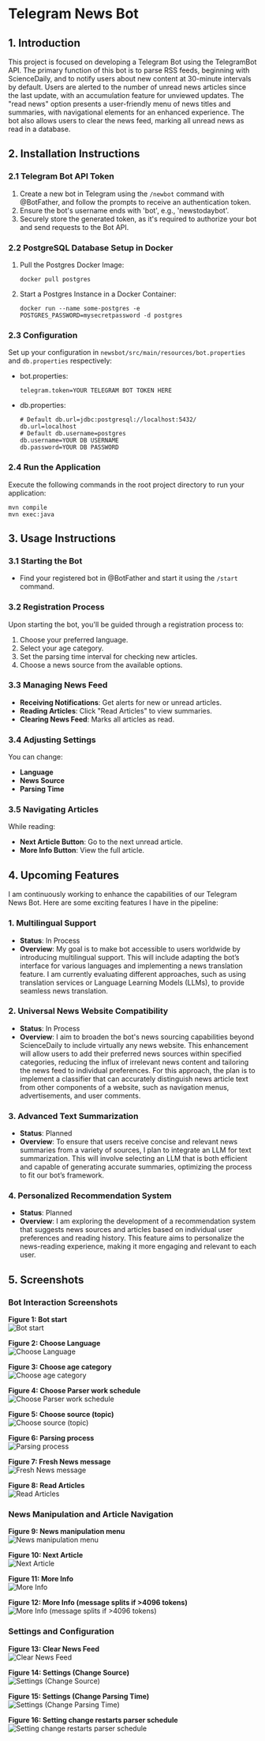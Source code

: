 # Telegram News Bot

## 1. Introduction

This  project is focused on developing a Telegram Bot using the TelegramBot API. The primary function of this bot is to parse RSS feeds, beginning with ScienceDaily, and to notify users about new content at 30-minute intervals by default. Users are alerted to the number of unread news articles since the last update, with an accumulation feature for unviewed updates. The "read news" option presents a user-friendly menu of news titles and summaries, with navigational elements for an enhanced experience. The bot also allows users to clear the news feed, marking all unread news as read in a database.

## 2. Installation Instructions

### 2.1 Telegram Bot API Token

1. Create a new bot in Telegram using the `/newbot` command with @BotFather, and follow the prompts to receive an authentication token.
2. Ensure the bot's username ends with 'bot', e.g., 'newstodaybot'.
3. Securely store the generated token, as it's required to authorize your bot and send requests to the Bot API.

### 2.2 PostgreSQL Database Setup in Docker

1. Pull the Postgres Docker Image:
    ```
    docker pull postgres
    ```
2. Start a Postgres Instance in a Docker Container:
    ```
    docker run --name some-postgres -e POSTGRES_PASSWORD=mysecretpassword -d postgres
    ```

### 2.3 Configuration

Set up your configuration in `newsbot/src/main/resources/bot.properties` and `db.properties` respectively:

- bot.properties:
    ```
    telegram.token=YOUR TELEGRAM BOT TOKEN HERE
    ```
- db.properties:
    ```
    # Default db.url=jdbc:postgresql://localhost:5432/
    db.url=localhost
    # Default db.username=postgres
    db.username=YOUR DB USERNAME
    db.password=YOUR DB PASSWORD
    ```

### 2.4 Run the Application

Execute the following commands in the root project directory to run your application:

```
mvn compile
mvn exec:java
```

## 3. Usage Instructions

### 3.1 Starting the Bot

- Find your registered bot in @BotFather and start it using the `/start` command.

### 3.2 Registration Process

Upon starting the bot, you'll be guided through a registration process to:

1. Choose your preferred language.
2. Select your age category.
3. Set the parsing time interval for checking new articles.
4. Choose a news source from the available options.

### 3.3 Managing News Feed

- **Receiving Notifications**: Get alerts for new or unread articles.
- **Reading Articles**: Click "Read Articles" to view summaries.
- **Clearing News Feed**: Marks all articles as read.

### 3.4 Adjusting Settings

You can change:
- **Language**
- **News Source**
- **Parsing Time**

### 3.5 Navigating Articles

While reading:
- **Next Article Button**: Go to the next unread article.
- **More Info Button**: View the full article.

## 4. Upcoming Features

I am continuously working to enhance the capabilities of our Telegram News Bot. Here are some exciting features I have in the pipeline:

### 1. Multilingual Support
- **Status**: In Process
- **Overview**: My goal is to make bot accessible to users worldwide by introducing multilingual support. This will include adapting the bot’s interface for various languages and implementing a news translation feature. I am currently evaluating different approaches, such as using translation services or Language Learning Models (LLMs), to provide seamless news translation.

### 2. Universal News Website Compatibility
- **Status**: In Process
- **Overview**: I aim to broaden the bot's news sourcing capabilities beyond ScienceDaily to include virtually any news website. This enhancement will allow users to add their preferred news sources within specified categories, reducing the influx of irrelevant news content and tailoring the news feed to individual preferences. For this approach, the plan is to implement a classifier that can accurately distinguish news article text from other components of a website, such as navigation menus, advertisements, and user comments.

### 3. Advanced Text Summarization
- **Status**: Planned
- **Overview**: To ensure that users receive concise and relevant news summaries from a variety of sources, I plan to integrate an LLM for text summarization. This will involve selecting an LLM that is both efficient and capable of generating accurate summaries, optimizing the process to fit our bot’s framework.

### 4. Personalized Recommendation System
- **Status**: Planned
- **Overview**: I am exploring the development of a recommendation system that suggests news sources and articles based on individual user preferences and reading history. This feature aims to personalize the news-reading experience, making it more engaging and relevant to each user.


## 5. Screenshots

### Bot Interaction Screenshots

**Figure 1: Bot start**  
![Bot start](screenshots/IMG_2906.PNG)

**Figure 2: Choose Language**  
![Choose Language](screenshots/IMG_2907.PNG)

**Figure 3: Choose age category**  
![Choose age category](screenshots/IMG_2908.PNG)

**Figure 4: Choose Parser work schedule**  
![Choose Parser work schedule](screenshots/IMG_2909.PNG)

**Figure 5: Choose source (topic)**  
![Choose source (topic)](screenshots/IMG_2910.PNG)

**Figure 6: Parsing process**  
![Parsing process](screenshots/IMG_2911.PNG)

**Figure 7: Fresh News message**  
![Fresh News message](screenshots/IMG_2912.PNG)

**Figure 8: Read Articles**  
![Read Articles](screenshots/IMG_2913.PNG)

### News Manipulation and Article Navigation

**Figure 9: News manipulation menu**  
![News manipulation menu](screenshots/IMG_2914.PNG)

**Figure 10: Next Article**  
![Next Article](screenshots/IMG_2915.PNG)

**Figure 11: More Info**  
![More Info](screenshots/IMG_2916.PNG)

**Figure 12: More Info (message splits if >4096 tokens)**  
![More Info (message splits if >4096 tokens)](screenshots/IMG_2917.PNG)

### Settings and Configuration

**Figure 13: Clear News Feed**  
![Clear News Feed](screenshots/IMG_2918.PNG)

**Figure 14: Settings (Change Source)**  
![Settings (Change Source)](screenshots/IMG_2919.PNG)

**Figure 15: Settings (Change Parsing Time)**  
![Settings (Change Parsing Time)](screenshots/IMG_2920.PNG)

**Figure 16: Setting change restarts parser schedule**  
![Setting change restarts parser schedule](screenshots/IMG_2921.PNG)

